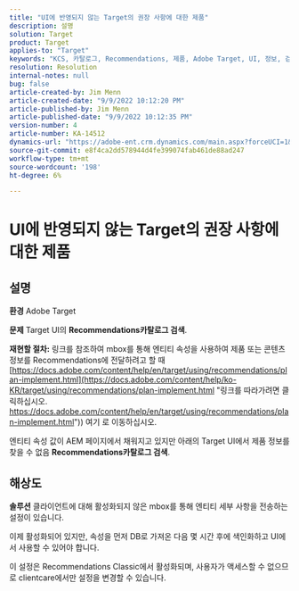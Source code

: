 ```yaml
---
title: "UI에 반영되지 않는 Target의 권장 사항에 대한 제품"
description: 설명
solution: Target
product: Target
applies-to: "Target"
keywords: "KCS, 카탈로그, Recommendations, 제품, Adobe Target, UI, 정보, 검색"
resolution: Resolution
internal-notes: null
bug: false
article-created-by: Jim Menn
article-created-date: "9/9/2022 10:12:20 PM"
article-published-by: Jim Menn
article-published-date: "9/9/2022 10:12:35 PM"
version-number: 4
article-number: KA-14512
dynamics-url: "https://adobe-ent.crm.dynamics.com/main.aspx?forceUCI=1&pagetype=entityrecord&etn=knowledgearticle&id=8c8b7b73-8c30-ed11-9db1-0022480866ad"
source-git-commit: e8f4ca2dd578944d4fe399074fab461de88ad247
workflow-type: tm+mt
source-wordcount: '198'
ht-degree: 6%

---
```


# UI에 반영되지 않는 Target의 권장 사항에 대한 제품

## 설명


<b>환경</b>
Adobe Target

<b>문제</b>
Target UI의 <b>Recommendations</b><b>카탈로그 검색</b>.

<b>재현할 절차:</b>
링크를 참조하여 mbox를 통해 엔티티 속성을 사용하여 제품 또는 콘텐츠 정보를 Recommendations에 전달하려고 할 때[https://docs.adobe.com/content/help/en/target/using/recommendations/plan-implement.html](https://docs.adobe.com/content/help/ko-KR/target/using/recommendations/plan-implement.html "링크를 따라가려면 클릭하십시오. https://docs.adobe.com/content/help/en/target/using/recommendations/plan-implement.html")) 여기 로 이동하십시오.


엔티티 속성 값이 AEM 페이지에서 채워지고 있지만 아래의 Target UI에서 제품 정보를 찾을 수 없음 <b>Recommendations</b><b>카탈로그 검색</b>.


## 해상도


<b>솔루션</b>
클라이언트에 대해 활성화되지 않은 mbox를 통해 엔티티 세부 사항을 전송하는 설정이 있습니다.

이제 활성화되어 있지만, 속성을 먼저 DB로 가져온 다음 몇 시간 후에 색인화하고 UI에서 사용할 수 있어야 합니다.

이 설정은 Recommendations Classic에서 활성화되며, 사용자가 액세스할 수 없으므로 clientcare에서만 설정을 변경할 수 있습니다.
